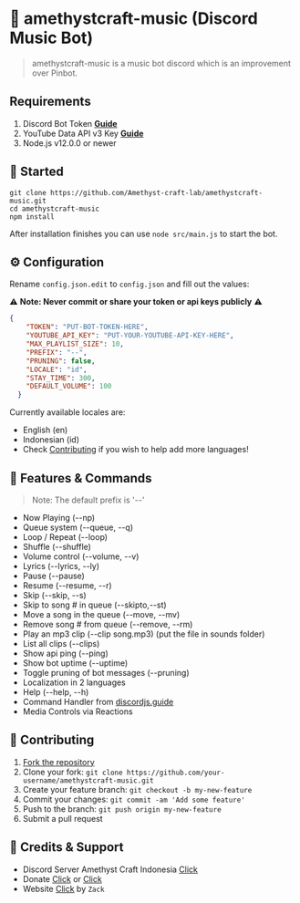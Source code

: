 # 🤖 amethystcraft-music (Discord Music Bot)
> amethystcraft-music is a music bot discord which is an improvement over Pinbot.

## Requirements

1. Discord Bot Token **[Guide](https://discordjs.guide/preparations/setting-up-a-bot-application.html#creating-your-bot)**
2. YouTube Data API v3 Key **[Guide](https://developers.google.com/youtube/v3/getting-started)**  
3. Node.js v12.0.0 or newer

## 🚀 Started

```
git clone https://github.com/Amethyst-craft-lab/amethystcraft-music.git
cd amethystcraft-music
npm install
```

After installation finishes you can use `node src/main.js` to start the bot.

## ⚙️ Configuration

Rename `config.json.edit` to `config.json` and fill out the values:

⚠️ **Note: Never commit or share your token or api keys publicly** ⚠️

```json
{
    "TOKEN": "PUT-BOT-TOKEN-HERE",
    "YOUTUBE_API_KEY": "PUT-YOUR-YOUTUBE-API-KEY-HERE",
    "MAX_PLAYLIST_SIZE": 10,
    "PREFIX": "--",
    "PRUNING": false,
    "LOCALE": "id",
    "STAY_TIME": 300,
    "DEFAULT_VOLUME": 100
  }
```

Currently available locales are:
- English (en)
- Indonesian (id)
- Check [Contributing](#-contributing) if you wish to help add more languages!

## 📝 Features & Commands

> Note: The default prefix is '--'

* Now Playing (--np)
* Queue system (--queue, --q)
* Loop / Repeat (--loop)
* Shuffle (--shuffle)
* Volume control (--volume, --v)
* Lyrics (--lyrics, --ly)
* Pause (--pause)
* Resume (--resume, --r)
* Skip (--skip, --s)
* Skip to song # in queue (--skipto,--st)
* Move a song in the queue (--move, --mv)
* Remove song # from queue (--remove, --rm)
* Play an mp3 clip (--clip song.mp3) (put the file in sounds folder)
* List all clips (--clips)
* Show api ping (--ping)
* Show bot uptime (--uptime)
* Toggle pruning of bot messages (--pruning)
* Localization in 2 languages
* Help (--help, --h)
* Command Handler from [discordjs.guide](https://discordjs.guide/)
* Media Controls via Reactions

## 🤝 Contributing

1. [Fork the repository](https://github.com/Amethyst-craft-lab/amethystcraft-music/fork)
2. Clone your fork: `git clone https://github.com/your-username/amethystcraft-music.git`
3. Create your feature branch: `git checkout -b my-new-feature`
4. Commit your changes: `git commit -am 'Add some feature'`
5. Push to the branch: `git push origin my-new-feature`
6. Submit a pull request

## 📝 Credits & Support

* Discord Server Amethyst Craft Indonesia [Click](https://discord.com/invite/FGw4nCbfqB)
* Donate [Click](https://ko-fi.com/ariflitejek) or [Click](https://saweria.co/ipincamp)
* Website [Click](https://pinbot.amethystcraft.fun/pinbot) by `Zack`
